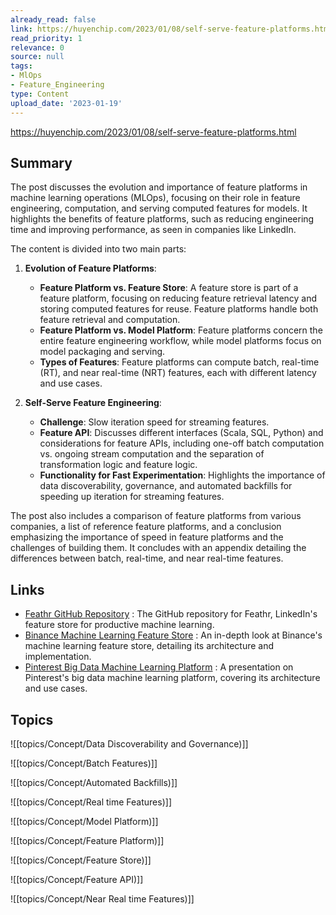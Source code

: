 ```yaml
---
already_read: false
link: https://huyenchip.com/2023/01/08/self-serve-feature-platforms.html
read_priority: 1
relevance: 0
source: null
tags:
- MlOps
- Feature_Engineering
type: Content
upload_date: '2023-01-19'
---
```


https://huyenchip.com/2023/01/08/self-serve-feature-platforms.html
## Summary

The post discusses the evolution and importance of feature platforms in machine learning operations (MLOps), focusing on their role in feature engineering, computation, and serving computed features for models. It highlights the benefits of feature platforms, such as reducing engineering time and improving performance, as seen in companies like LinkedIn.

The content is divided into two main parts:

1. **Evolution of Feature Platforms**:
   - **Feature Platform vs. Feature Store**: A feature store is part of a feature platform, focusing on reducing feature retrieval latency and storing computed features for reuse. Feature platforms handle both feature retrieval and computation.
   - **Feature Platform vs. Model Platform**: Feature platforms concern the entire feature engineering workflow, while model platforms focus on model packaging and serving.
   - **Types of Features**: Feature platforms can compute batch, real-time (RT), and near real-time (NRT) features, each with different latency and use cases.

2. **Self-Serve Feature Engineering**:
   - **Challenge**: Slow iteration speed for streaming features.
   - **Feature API**: Discusses different interfaces (Scala, SQL, Python) and considerations for feature APIs, including one-off batch computation vs. ongoing stream computation and the separation of transformation logic and feature logic.
   - **Functionality for Fast Experimentation**: Highlights the importance of data discoverability, governance, and automated backfills for speeding up iteration for streaming features.

The post also includes a comparison of feature platforms from various companies, a list of reference feature platforms, and a conclusion emphasizing the importance of speed in feature platforms and the challenges of building them. It concludes with an appendix detailing the differences between batch, real-time, and near real-time features.
## Links

- [Feathr GitHub Repository](https://github.com/feathr-ai/feathr) : The GitHub repository for Feathr, LinkedIn's feature store for productive machine learning.
- [Binance Machine Learning Feature Store](https://www.binance.com/en/blog/all/a-closer-look-at-our-machine-learning-feature-store-3411614684128221181) : An in-depth look at Binance's machine learning feature store, detailing its architecture and implementation.
- [Pinterest Big Data Machine Learning Platform](https://www.slideshare.net/Alluxio/pinterest-big-data-machine-learning-platform-at-pinterest?ref=http://featurestore.org/) : A presentation on Pinterest's big data machine learning platform, covering its architecture and use cases.

## Topics

![[topics/Concept/Data Discoverability and Governance)]]

![[topics/Concept/Batch Features)]]

![[topics/Concept/Automated Backfills)]]

![[topics/Concept/Real time Features)]]

![[topics/Concept/Model Platform)]]

![[topics/Concept/Feature Platform)]]

![[topics/Concept/Feature Store)]]

![[topics/Concept/Feature API)]]

![[topics/Concept/Near Real time Features)]]